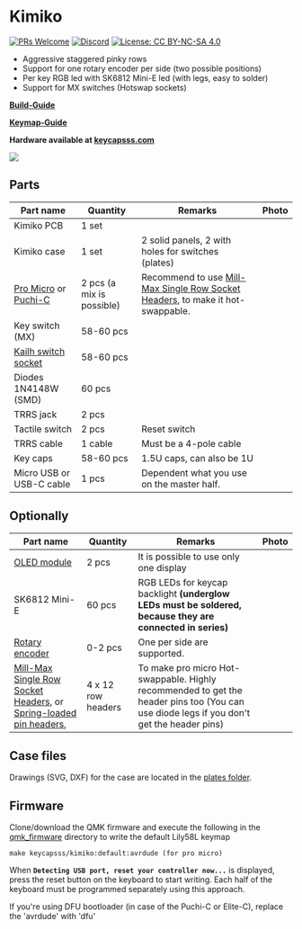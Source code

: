 # Kimiko

[![PRs Welcome](https://img.shields.io/badge/PRs-welcome-brightgreen.svg?style=flat-square)](https://github.com/firstcontributions/first-contributions)
[![Discord](https://img.shields.io/discord/548530462419582996?style=flat-square&logo=discord&logoColor=white)](https://discord.gg/frjFXZB "Redirect to Keycapsss Discord")
[![License: CC BY-NC-SA 4.0](https://img.shields.io/badge/License-CC%20BY--NC--SA%204.0-lightgrey.svg?style=flat-square)](https://creativecommons.org/licenses/by-nc-sa/4.0/)

- Aggressive staggered pinky rows
- Support for one rotary encoder per side (two possible positions)
- Per key RGB led with SK6812 Mini-E led (with legs, easy to solder)
- Support for MX switches (Hotswap sockets)

**[Build-Guide](buildguide_en.md)**

**[Keymap-Guide](Keymap.md)**

**Hardware available at [keycapsss.com](https://keycapsss.com)**

![](https://keycapsss.com/media/image/g0/9e/1f/kimiko-split-keyboard-1vUUb4KAeC3ojx_1280x1280.jpg)

## Parts

Part name | Quantity | Remarks | Photo |
| ------- | -------- | ------- | ----- |
| Kimiko PCB | 1 set ||
| Kimiko case | 1 set | 2 solid panels, 2 with holes for switches (plates) |
| [Pro Micro](https://keycapsss.com/keyboard-parts/parts/79/arduino-pro-micro-atmega32u4-controller) or [Puchi-C](https://keycapsss.com/keyboard-parts/parts/141/puchi-c-pro-micro-replacement-with-usb-c-and-atmega32u4) | 2 pcs (a mix is possible) | Recommend to  use [Mill-Max Single Row Socket Headers](https://keycapsss.com/keyboard-parts/parts/100/single-row-socket-headers-pins-mill-max-series-315), to make it hot-swappable. ||
| Key switch (MX) | 58-60 pcs |  ||
| [Kailh switch socket](https://keycapsss.com/keyboard-parts/parts/49/kailh-hot-swap-pcb-sockets-10-pcs) | 58-60 pcs |  ||
| Diodes 1N4148W (SMD) | 60 pcs |||
| TRRS jack | 2 pcs ||
| Tactile switch | 2 pcs | Reset switch ||
| TRRS cable | 1 cable | Must be a 4-pole cable ||
| Key caps | 58-60 pcs | 1.5U caps, can also be 1U ||
| Micro USB or USB-C cable | 1 pcs | Dependent what you use on the master half. ||

## Optionally

Part name | Quantity | Remarks | Photo |
| ------- | -------- | ------- | ----- |
| [OLED module](https://keycapsss.com/keyboard-parts/parts/80/ssd1306-oled-lcd-display-0.91-inch-128x32-i2c-white) | 2 pcs | It is possible to use only one display ||
| SK6812 Mini-E | 60 pcs |RGB LEDs for keycap backlight **(underglow LEDs must be soldered, because they are connected in series)** ||
| [Rotary encoder](https://keycapsss.com/keyboard-parts/parts/59/rotary-encoder-with-switch) |0-2 pcs| One per side are supported. |
| [Mill-Max Single Row Socket Headers](https://keycapsss.com/keyboard-parts/parts/100/single-row-socket-headers-pins-mill-max-series-315), or [Spring-loaded pin headers](https://keycapsss.com/keyboard-parts/parts/91/spring-loaded-pin-headers-12-pin-2pcs-conthrough), | 4 x 12 row headers | To make pro micro Hot-swappable. Highly recommended to get the header pins too (You can use diode legs if you don't get the header pins)|

## Case files

Drawings (SVG, DXF) for the case are located in the [plates folder](plates/).

## Firmware

Clone/download the QMK firmware and execute the following in the [qmk_firmware](https://github.com/qmk/qmk_firmware) directory to write the default Lily58L keymap

    make keycapsss/kimiko:default:avrdude (for pro micro) 

When **`Detecting USB port, reset your controller now...`** is displayed, press the reset button on the keyboard to start writing.
Each half of the keyboard must be programmed separately using this approach.

If you're using DFU bootloader (in case of the Puchi-C or Elite-C), replace the 'avrdude' with 'dfu'
